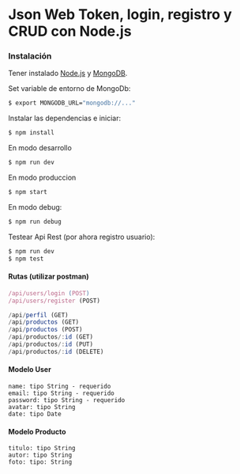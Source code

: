 # Json Web Token, login, registro y CRUD con Node.js 

### Instalación

Tener instalado [Node.js](https://nodejs.org/) y [MongoDB](https://www.mongodb.com/es).

Set variable de entorno de MongoDb:

```sh
$ export MONGODB_URL="mongodb://..."
```

Instalar las dependencias e iniciar:

```sh
$ npm install
```

En modo desarrollo

```sh
$ npm run dev
```

En modo produccion

```sh
$ npm start
```

En modo debug:

```sh
$ npm run debug
```

Testear Api Rest (por ahora registro usuario):

```sh
$ npm run dev
$ npm test
```


#### Rutas (utilizar postman)


```js
/api/users/login (POST)
/api/users/register (POST)

/api/perfil (GET)
/api/productos (GET)
/api/productos (POST)
/api/productos/:id (GET)
/api/productos/:id (PUT)
/api/productos/:id (DELETE)
```
#### Modelo User

```
name: tipo String - requerido
email: tipo String - requerido
password: tipo String - requerido
avatar: tipo String
date: tipo Date
```

#### Modelo Producto

```
titulo: tipo String
autor: tipo String
foto: tipo: String
```